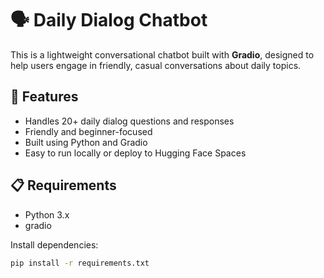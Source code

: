 # 🗣️ Daily Dialog Chatbot

This is a lightweight conversational chatbot built with **Gradio**, designed to help users engage in friendly, casual conversations about daily topics.

## 🚀 Features

- Handles 20+ daily dialog questions and responses
- Friendly and beginner-focused
- Built using Python and Gradio
- Easy to run locally or deploy to Hugging Face Spaces

## 📋 Requirements

- Python 3.x
- gradio

Install dependencies:
```bash
pip install -r requirements.txt
